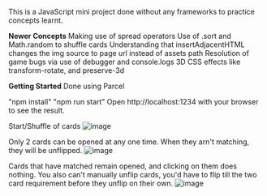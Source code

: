 This is a JavaScript mini project done without any frameworks to practice concepts learnt.

**Newer Concepts**
Making use of spread operators
Use of .sort and Math.random to shuffle cards
Understanding that insertAdjacentHTML changes the img source to page url instead of assets path
Resolution of game bugs via use of debugger and console.logs
3D CSS effects like transform-rotate, and preserve-3d


**Getting Started**
Done using Parcel

"npm install" 
"npm run start"
Open http://localhost:1234 with your browser to see the result.




Start/Shuffle of cards
![image](https://github.com/seanwongeth/Memory-game/assets/118927583/6360dbec-c2e0-4cad-932c-4fc91c4bbc40)














Only 2 cards can be opened at any one time. When they arn't matching, they will be unflipped. 
![image](https://github.com/seanwongeth/Memory-game/assets/118927583/0287cda3-ee21-4e1c-89fa-ab8e8b2f4091)










Cards that have matched remain opened, and clicking on them does nothing. You also can't manually unflip cards, you'd have to flip till the two card requirement before they unflip on their own.
![image](https://github.com/seanwongeth/Memory-game/assets/118927583/384227e7-13bf-4bf7-9e7e-f9c7e3ac2661)

